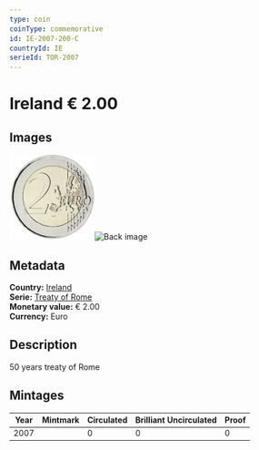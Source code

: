 ```yaml
---
type: coin
coinType: commemorative
id: IE-2007-200-C
countryId: IE
serieId: TOR-2007
---
```


# Ireland € 2.00

## Images

<img src="../../Images/common-2007-200.png" height="150" alt="Front image"><img src="Images/IE-2007-200-000.png" height="150" alt="Back image">

## Metadata

**Country:** [Ireland](../../Countries/Ireland/index.md)\
**Serie:** [Treaty of Rome](index.md)\
**Monetary value:** € 2.00\
**Currency:** Euro

## Description
50 years treaty of Rome

## Mintages

| Year | Mintmark | Circulated | Brilliant Uncirculated | Proof |
| ---- | -------- | ---------- | ---------------------- | ----- |
| 2007 |  | 0| 0 | 0 |
